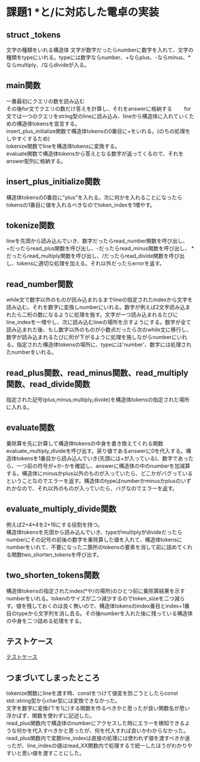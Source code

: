 # 課題1  *と/に対応した電卓の実装
## struct _tokens  
文字の種類をいれる構造体 
文字が数字だったらnumberに数字を入れて、文字の種類をtypeにいれる。typeには数字ならnumber、+ならplus、-ならminus、*ならmultiply、/ならdivideが入る。　　

## main関数  
一番最初にクエリの数を読み込む   
その後for文でクエリの数だけ答えを計算し、それをanswerに格納する　　
for文では一つのクエリをstring型のlineに読み込み、lineから構造体に入れていくための構造体tokensを宣言する。  
insert_plus_initialize関数で構造体tokensの0番目に+をいれる。(のちの処理をしやすくするため)  
tokenize関数でlineを構造体tokensに変換する。  
evaluate関数で構造体tokensから答えとなる数字が返ってくるので、それをanswer配列に格納する。  
## insert_plus_initialize関数  
構造体tokensの0番目に"plus"を入れる。次に何かを入れることになったらtokensの1番目に値を入れるべきなのでtoken_indexを1増やす。  
## tokenize関数  
lineを先頭から読み込んでいき、数字だったらread_number関数を呼び出し、+だったらread_plus関数を呼び出し、-だったらread_minus関数を呼び出し、
*だったらread_multiply関数を呼び出し、/だったらread_divide関数を呼び出し、tokensに適切な処理を加える。それ以外だったらerrorを返す。  
## read_number関数  
while文で数字以外のものが読み込まれるまでlineの指定されたindexから文字を読み込む。それを数字に変換しnumberにいれる。数字が例えば2文字読み込まれたら二桁の数になるように処理を施す。文字が一つ読み込まれるたびにline_indexを一増やし、次に読み込むlineの場所を示すようにする。数字が全て読み込まれた後、もし数字以外のものが小数点だったら次のwhile文に移行し、数字が読み込まれるたびに桁が下がるように処理を施しながらnumberにいれる。指定された構造体tokensの場所に、typeには'number'、数字には処理されたnumberをいれる。  
## read_plus関数、read_minus関数、read_multiply関数、read_divide関数  
指定された記号(plus,minus,multiply,divide)を構造体tokensの指定された場所に入れる。  
## evaluate関数  
乗除算を先に計算して構造体tokensの中身を書き換えてくれる関数evaluate_multiply_divideを呼び出す。戻り値であるanswerに0を代入する。構造体tokensを1番目から読み込んでいき(先頭には+が入っている)、数字であったら、一つ前の符号が+か-かを確認し、answerに構造体の中のnumberを加減算する。構造体にminusかplus以外のものが入っていたら、どこかがバグっているということなのでエラーを返す。構造体のtypeはnumberかminusかplusのいずれかなので、それ以外のものが入っていたら、バグなのでエラーを返す。  
## evaluate_multiply_divide関数  
例えば2+4*4を2+16にする役割を持つ。  
構造体tokensを先頭から読み込んでいき、typeがmultiplyがdivideだったらnumberにその記号の前後の数字を乗除算した値を入れて、構造体tokensにnumberをいれて、不要になった二箇所のtokensの要素を消して前に詰めてくれる関数two_shorten_tokensを呼び出す。  
## two_shorten_tokens関数  
構造体tokensの指定されたindex(*や/の場所)のひとつ前に乗除算結果を示すnumberをいれる。tokenのサイズが二つ減少するのでtoken_sizeを二つ減らす。値を残しておくのは良く無いので、構造体tokensのindex番目とindex+1番目のtypeから文字列を消し去る。その後numberを入れた後に残っている構造体の中身を二つ詰める処理をする。  

## テストケース  
[テストケース](https://docs.google.com/document/d/1Mj_tx71ruQhekDrBvhUV_xXzLySPP28A4jCZP2lU_iQ/edit?usp=sharing)
 
## つまづいてしまったところ  
tokenize関数にlineを渡す時、constをつけて値変を防ごうとしたらconst std::string型からchar型には変換できなかった。  
文字を数字に変換('1'を1に)する関数を作るべきかと思ったが良い関数名が思い浮かばず、関数を使わずに記述した。  
read_plus関数内で構造体のnumberにアクセスした時にエラーを検知できるような何かを代入すべきかと思ったが、何を代入すれば良いかわからなかった。    
read_plus関数内で変数line_indexは直接の処理には使われず値を渡すべきか迷ったが、line_indexの値はread_XX関数内で処理するで統一したほうがわかりやすいと思い値を渡すことにした。
